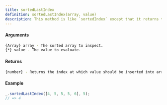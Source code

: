 ```yaml
---
title: sortedLastIndex
definition: sortedLastIndex(array, value)
description: This method is like `sortedIndex` except that it returns the highest index at which value should be inserted into array in order to maintain its sort order.
---
```



#### Arguments


```bash
{Array} array - The sorted array to inspect.
{*} value - The value to evaluate.
```


#### Returns


```bash
{number} - Returns the index at which value should be inserted into array.
```


#### Example


```ts
_.sortedLastIndex([4, 5, 5, 5, 6], 5);
// => 4
```